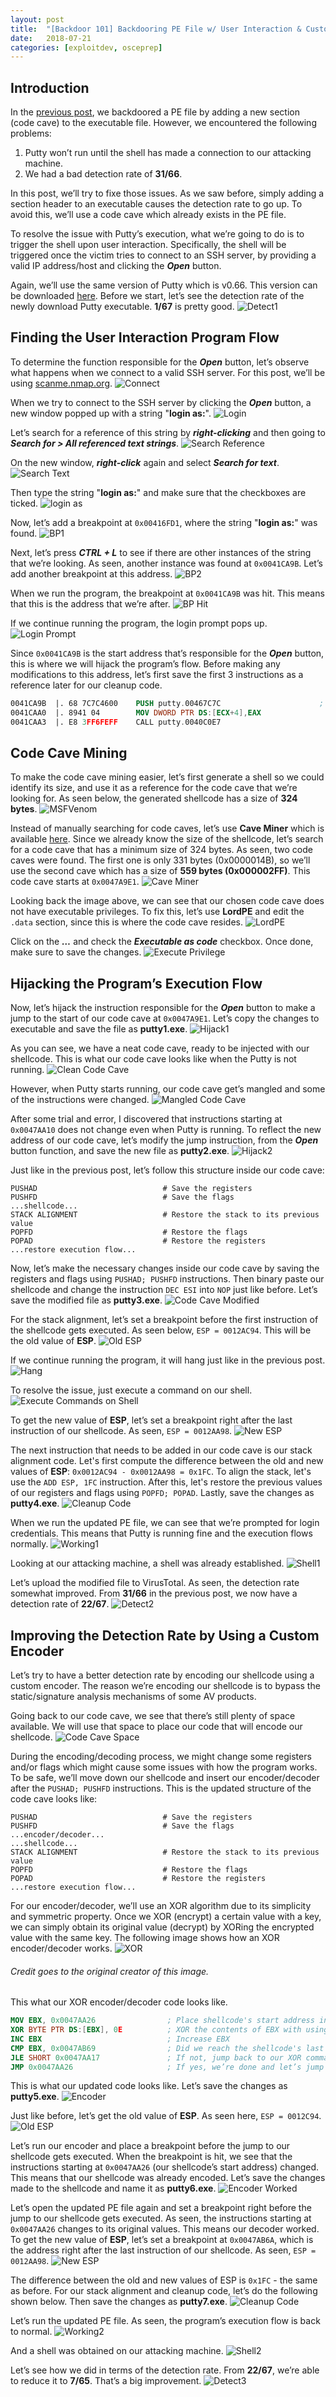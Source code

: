 ```yaml
---
layout: post
title:  "[Backdoor 101] Backdooring PE File w/ User Interaction & Custom Encoder Using Existing Code Cave"
date:   2018-07-21
categories: [exploitdev, osceprep]
---
```


## Introduction

In the [previous post](https://capt-meelo.github.io/exploitdev/osceprep/2018/07/16/backdoor101-part1.html), we backdoored a PE file by adding a new section (code cave) to the executable file. However, we encountered the following problems:

1. Putty won’t run until the shell has made a connection to our attacking machine.
2. We had a bad detection rate of **31/66**. 

In this post, we’ll try to fixe those issues. As we saw before, simply adding a section header to an executable causes the detection rate to go up. To avoid this, we’ll use a code cave which already exists in the PE file. 

To resolve the issue with Putty’s execution, what we’re going to do is to trigger the shell upon user interaction. Specifically, the shell will be triggered once the victim tries to connect to an SSH server, by providing a valid IP address/host and clicking the _**Open**_ button. 

Again, we’ll use the same version of Putty which is v0.66. This version can be downloaded [here](https://www.chiark.greenend.org.uk/~sgtatham/putty/releases/0.66.html).  Before we start, let’s see the detection rate of the newly download Putty executable. **1/67** is pretty good. 
![Detect1](/static/img/2018-07-21-backdoor101-part2/01.png)


## Finding the User Interaction Program Flow

To determine the function responsible for the _**Open**_ button, let’s observe what happens when we connect to a valid SSH server. For this post, we’ll be using [scanme.nmap.org](http://scanme.nmap.org/). 
![Connect](/static/img/2018-07-21-backdoor101-part2/02.png)

When we try to connect to the SSH server by clicking the _**Open**_ button, a new window popped up with a string "**login as:**".
![Login](/static/img/2018-07-21-backdoor101-part2/03.png)

Let’s search for a reference of this string by _**right-clicking**_ and then going to _**Search for > All referenced text strings**_.
![Search Reference](/static/img/2018-07-21-backdoor101-part2/04.png)

On the new window, _**right-click**_ again and select _**Search for text**_.
![Search Text](/static/img/2018-07-21-backdoor101-part2/05.png)

Then type the string "**login as:**" and make sure that the checkboxes are ticked.
![login as](/static/img/2018-07-21-backdoor101-part2/06.png)

Now, let’s add a breakpoint at `0x00416FD1`, where the string "**login as:**" was found.
![BP1](/static/img/2018-07-21-backdoor101-part2/07.png)

Next, let’s press _**CTRL + L**_ to see if there are other instances of the string that we’re looking. As seen, another instance was found at `0x0041CA9B`. Let’s add another breakpoint at this address.
![BP2](/static/img/2018-07-21-backdoor101-part2/08.png)

When we run the program, the breakpoint at `0x0041CA9B` was hit. This means that this is the address that we’re after. 
![BP Hit](/static/img/2018-07-21-backdoor101-part2/09.png)

If we continue running the program, the login prompt pops up.
![Login Prompt](/static/img/2018-07-21-backdoor101-part2/10.png)

Since `0x0041CA9B` is the start address that’s responsible for the _**Open**_ button, this is where we will hijack the program’s flow. Before making any modifications to this address, let’s first save the first 3 instructions as a reference later for our cleanup code.
```nasm
0041CA9B  |. 68 7C7C4600    PUSH putty.00467C7C                      ;  ASCII "login as: "
0041CAA0  |. 8941 04        MOV DWORD PTR DS:[ECX+4],EAX
0041CAA3  |. E8 3FF6FEFF    CALL putty.0040C0E7
```


## Code Cave Mining

To make the code cave mining easier, let’s first generate a shell so we could identify its size, and use it as a reference for the code cave that we’re looking for. As seen below, the generated shellcode has a size of **324 bytes**.
![MSFVenom](/static/img/2018-07-21-backdoor101-part2/11.png)

Instead of manually searching for code caves, let’s use **Cave Miner** which is available [here](https://github.com/Antonin-Deniau/cave_miner). Since we already know the size of the shellcode, let’s search for a code cave that has a minimum size of 324 bytes. As seen, two code caves were found. The first one is only 331 bytes (0x0000014B), so we’ll use the second cave which has a size of **559 bytes (0x000002FF)**. This code cave starts at `0x0047A9E1`.
![Cave Miner](/static/img/2018-07-21-backdoor101-part2/12.png)

Looking back the image above, we can see that our chosen code cave does not have executable privileges. To fix this, let’s use **LordPE** and edit the `.data` section, since this is where the code cave resides. 
![LordPE](/static/img/2018-07-21-backdoor101-part2/13.png)

Click on the _**…**_ and check the _**Executable as code**_ checkbox. Once done, make sure to save the changes. 
![Execute Privilege](/static/img/2018-07-21-backdoor101-part2/14.png)


## Hijacking the Program’s Execution Flow

Now, let’s hijack the instruction responsible for the _**Open**_ button to make a jump to the start of our code cave at `0x0047A9E1`. Let’s copy the changes to executable and save the file as **putty1.exe**.
![Hijack1](/static/img/2018-07-21-backdoor101-part2/15.png)

As you can see, we have a neat code cave, ready to be injected with our shellcode. This is what our code cave looks like when the Putty is not running.
![Clean Code Cave](/static/img/2018-07-21-backdoor101-part2/16.png)

However, when Putty starts running, our code cave get’s mangled and some of the instructions were changed.
![Mangled Code Cave](/static/img/2018-07-21-backdoor101-part2/17.png)

After some trial and error, I discovered that instructions starting at `0x0047AA10` does not change even when Putty is running. To reflect the new address of our code cave, let’s modify the jump instruction, from the _**Open**_ button function, and save the new file as **putty2.exe**.
![Hijack2](/static/img/2018-07-21-backdoor101-part2/18.png)

Just like in the previous post, let’s follow this structure inside our code cave:
```
PUSHAD                            # Save the registers
PUSHFD                            # Save the flags
...shellcode...       
STACK ALIGNMENT                   # Restore the stack to its previous value
POPFD                             # Restore the flags
POPAD                             # Restore the registers
...restore execution flow...
```

Now, let’s make the necessary changes inside our code cave by saving the registers and flags using `PUSHAD; PUSHFD` instructions. Then binary paste our shellcode and change the instruction `DEC ESI` into `NOP` just like before. Let’s save the modified file as **putty3.exe**.
![Code Cave Modified](/static/img/2018-07-21-backdoor101-part2/19.png)

For the stack alignment, let’s set a breakpoint before the first instruction of the shellcode gets executed. As seen below, `ESP = 0012AC94`. This will be the old value of **ESP**. 
![Old ESP](/static/img/2018-07-21-backdoor101-part2/20.png)

If we continue running the program, it will hang just like in the previous post. 
![Hang](/static/img/2018-07-21-backdoor101-part2/21.png)

To resolve the issue, just execute a command on our shell. 
![Execute Commands on Shell](/static/img/2018-07-21-backdoor101-part2/22.png)

To get the new value of **ESP**, let’s set a breakpoint right after the last instruction of our shellcode. As seen, `ESP = 0012AA98`.
![New ESP](/static/img/2018-07-21-backdoor101-part2/23.png)

The next instruction that needs to be added in our code cave is our stack alignment code. Let's first compute the difference between the old and new values of **ESP**: `0x0012AC94 - 0x0012AA98 = 0x1FC`. To align the stack, let's use the `ADD ESP, 1FC` instruction. After this, let's restore the previous values of our registers and flags using `POPFD; POPAD`. Lastly, save the changes as **putty4.exe**.
![Cleanup Code](/static/img/2018-07-21-backdoor101-part2/24.png)

When we run the updated PE file, we can see that we’re prompted for login credentials. This means that Putty is running fine and the execution flows normally.
![Working1](/static/img/2018-07-21-backdoor101-part2/25.png)

Looking at our attacking machine, a shell was already established.
![Shell1](/static/img/2018-07-21-backdoor101-part2/26.png)

Let’s upload the modified file to VirusTotal. As seen, the detection rate somewhat improved. From **31/66** in the previous post, we now have a detection rate of **22/67**. 
![Detect2](/static/img/2018-07-21-backdoor101-part2/27.png)


## Improving the Detection Rate by Using a Custom Encoder

Let’s try to have a better detection rate by encoding our shellcode using a custom encoder. The reason we’re encoding our shellcode is to bypass the static/signature analysis mechanisms of some AV products. 

Going back to our code cave, we see that there’s still plenty of space available. We will use that space to place our code that will encode our shellcode. 
![Code Cave Space](/static/img/2018-07-21-backdoor101-part2/28.png)

During the encoding/decoding process, we might change some registers and/or flags which might cause some issues with how the program works. To be safe, we’ll move down our shellcode and insert our encoder/decoder after the `PUSHAD; PUSHFD` instructions. This is the updated structure of the code cave looks like:
```
PUSHAD                            # Save the registers
PUSHFD                            # Save the flags
...encoder/decoder...                     
...shellcode...       
STACK ALIGNMENT                   # Restore the stack to its previous value
POPFD                             # Restore the flags
POPAD                             # Restore the registers
...restore execution flow...
```

For our encoder/decoder, we’ll use an XOR algorithm due to its simplicity and symmetric property. Once we XOR (encrypt) a certain value with a key, we can simply obtain its original value (decrypt) by XORing the encrypted value with the same key. The following image shows how an XOR encoder/decoder works.
![XOR](/static/img/2018-07-21-backdoor101-part2/29.png)
###### _Credit goes to the original creator of this image._


This what our XOR encoder/decoder code looks like.
```nasm
MOV EBX, 0x0047AA26                ; Place shellcode's start address in EBX
XOR BYTE PTR DS:[EBX], 0E          ; XOR the contents of EBX with using “0E” as key  
INC EBX                            ; Increase EBX
CMP EBX, 0x0047AB69                ; Did we reach the shellcode's last address?
JLE SHORT 0x0047AA17               ; If not, jump back to our XOR command
JMP 0x0047AA26                     ; If yes, we’re done and let’s jump to the start of our shellcode
```

This is what our updated code looks like. Let’s save the changes as **putty5.exe**.
![Encoder](/static/img/2018-07-21-backdoor101-part2/30.png)

Just like before, let’s get the old value of **ESP**.  As seen here, `ESP = 0012C94`.
![Old ESP](/static/img/2018-07-21-backdoor101-part2/31.png)

Let’s run our encoder and place a breakpoint before the jump to our shellcode gets executed. When the breakpoint is hit, we see that the instructions starting at `0x0047AA26` (our shellcode’s start address) changed. This means that our shellcode was already encoded. Let’s save the changes made to the shellcode and name it as **putty6.exe**.
![Encoder Worked](/static/img/2018-07-21-backdoor101-part2/32.png)

Let’s open the updated PE file again and set a breakpoint right before the jump to our shellcode gets executed. As seen, the instructions starting at `0x0047AA26` changes to its original values. This means our decoder worked. To get the new value of **ESP**, let’s set a breakpoint at `0x0047AB6A`, which is the address right after the last instruction of our shellcode. As seen, `ESP = 0012AA98`.
![New ESP](/static/img/2018-07-21-backdoor101-part2/33.png)

The difference between the old and new values of ESP is `0x1FC` - the same as before. For our stack alignment and cleanup code, let’s do the following shown below. Then save the changes as **putty7.exe**.
![Cleanup Code](/static/img/2018-07-21-backdoor101-part2/34.png)

Let’s run the updated PE file. As seen, the program’s execution flow is back to normal.
![Working2](/static/img/2018-07-21-backdoor101-part2/35.png)

And a shell was obtained on our attacking machine.
![Shell2](/static/img/2018-07-21-backdoor101-part2/36.png)

Let’s see how we did in terms of the detection rate. From **22/67**, we’re able to reduce it to **7/65**. That’s a big improvement. 
![Detect3](/static/img/2018-07-21-backdoor101-part2/37.png)
